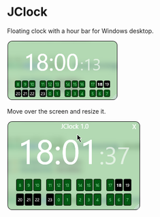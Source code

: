# JClock
Floating clock with a hour bar for Windows desktop.

![](/docimages/2020-06-15_18-00-18.png)

Move over the screen and resize it.

![](/docimages/2020-06-15_18-01-44.png)
